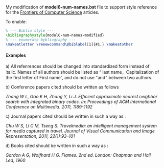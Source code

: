 
My modification of **model6-num-names.bst**  file to support style reference for the  [Frontiers of Computer Science](https://www.springer.com/journal/11704) articles.

To enable:
```latex
% --- Biblio style ---
\bibliographystyle{model6-num-names-modified}
% --- enumerate bybliography ---
\makeatletter \renewcommand\@biblabel[1]{#1.} \makeatother
```

#### Examples
a) All refenrences should be changed into standardized form instead of italic. Names of all authors should be listed as “ last name，Capitalization of the first letter of First name”, and do not use "and" between two authors.

b) Conference papers cited should be written as follows

*Zhang W L, Gao K H, Zhang Y, Li J. Efficient approximate nearest neighbor search with integrated binary codes. In: Proceedings of ACM International Conference on Multimedia. 2011, 1189-1192*


c) Journal papers cited should be written in such a way as :

*Chu W S, Li C M, Tseng S. Travelmedia: an intelligent management system for media captured in travel. Journal of Visual Communication and Image Representation, 2011, 22(1):93–101*

d) Books cited should be written in such a way as :

*Gardon A G, Wolfhard H G. Flames. 2nd ed. London: Chapman and Hall Led, 1960*